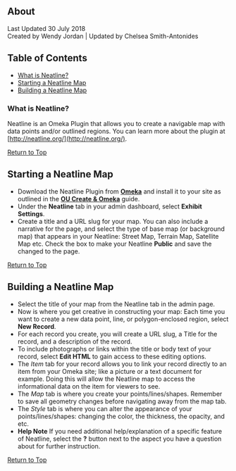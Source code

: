 ## About
Last Updated 30 July 2018  
Created by Wendy Jordan | Updated by Chelsea Smith-Antonides

## Table of Contents
* [What is Neatline?](#what-is-neatline?)
* [Starting a Neatline Map](#starting-a-neatline-map)
* [Building a Neatline Map](#building-a-neatline-map)

### What is Neatline?
Neatline is an Omeka Plugin that allows you to create a navigable map with data points and/or outlined regions. You can learn more about the plugin at [http://neatline.org/](http://neatline.org/).

[Return to Top](#about)

## Starting a Neatline Map
* Download the Neatline Plugin from **[Omeka](https://omeka.org/classic/plugins/Neatline/)** and install it to your site as outlined in the **[OU Create & Omeka](https://oudsl.github.io/OUCreate_and_Omeka/)** guide.
* Under the **Neatline** tab in your admin dashboard, select **Exhibit Settings**.
* Create a title and a URL slug for your map. You can also include a narrative for the page, and select the type of base map (or background map) that appears in your Neatline: Street Map, Terrain Map, Satellite Map etc.
Check the box to make your Neatline **Public** and save the changed to the page.

[Return to Top](#about)

## Building a Neatline Map
* Select the title of your map from the Neatline tab in the admin page.
* Now is where you get creative in constructing your map: Each time you want to create a new data point, line, or polygon-enclosed region, select **New Record**.
* For each record you create, you will create a URL slug, a Title for the record, and a description of the record.
* To include photographs or links within the title or body text of your record, select **Edit HTML** to gain access to these editing options.
* The *Item* tab for your record allows you to link your record directly to an item from your Omeka site; like a picture or a text document for example. Doing this will allow the Neatline map to access the informational data on the item for viewers to see.
* The *Map* tab is where you create your points/lines/shapes. Remember to save all geometry changes before navigating away from the map tab.
* The *Style* tab is where you can alter the appearance of your points/lines/shapes: changing the color, the thickness, the opacity, and etc.
* **Help Note** If you need additional help/explanation of a specific feature of Neatline, select the **?** button next to the aspect you have a question about for further instruction. 


[Return to Top](#about)
